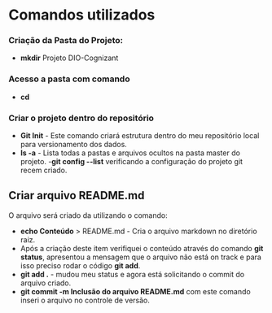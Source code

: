 # Comandos utilizados

### Criação da Pasta do Projeto:
- **mkdir** Projeto DIO-Cognizant
### Acesso a pasta com comando 
- **cd** 
### Criar o projeto dentro do repositório
- **Git Init** - Este comando criará estrutura dentro do meu repositório local para versionamento dos dados.
- **ls -a** - Lista todas a pastas e arquivos ocultos na pasta master do projeto.
-**git config --list** verificando a configuração do projeto git recem criado.

## Criar arquivo README.md

O arquivo será criado da utilizando o comando:

- **echo Conteúdo** > README.md - Cria o arquivo markdown no diretório raiz.
- Após a criação deste item verifiquei o conteúdo através do comando **git status**, apresentou a mensagem que o arquivo não está on track e para isso preciso rodar o código **git add**.
- **git add .**  - mudou meu status e agora está solicitando o commit do arquivo criado.
- **git commit -m Inclusão do arquivo README.md** com este comando inseri o arquivo no controle de versão.
